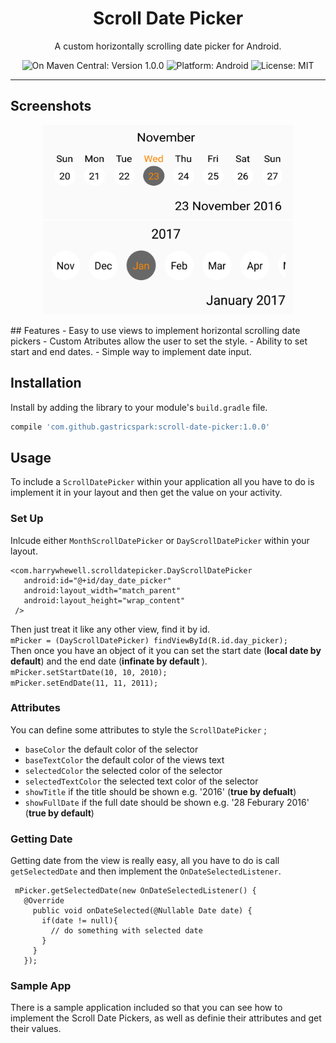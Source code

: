 <h1 align="center"> Scroll Date Picker </h1>
<p align="center">
  A custom horizontally scrolling date picker for Android.
</p>
<p align="center">
  <img src="https://img.shields.io/badge/maven--central-v1.0.0-blue.svg" alt="On Maven Central: Version 1.0.0">
  <img src="https://img.shields.io/badge/platform-android-brightgreen.svg" alt="Platform: Android">
  <img src="https://img.shields.io/badge/license-MIT-lightgrey.svg" alt="License: MIT">
</p>

---
## Screenshots
<p align="center">
  <img src="web/dayScreenShot.png" height="150" width="400" alt="DayScrollDatePicker">
  <img src="web/monthScreenShot.png" height="150" width="400"  alt="MonthScrollDatePicker">
</p>
## Features
- Easy to use views to implement horizontal scrolling date pickers
- Custom Atributes allow the user to set the style.
- Ability to set start and end dates.
- Simple way to implement date input.

## Installation
Install by adding the library to your module's `build.gradle` file.
``` gradle
compile 'com.github.gastricspark:scroll-date-picker:1.0.0'
```

## Usage
 To include a `ScrollDatePicker` within your application all you have to do is implement it in your layout
 and then get the value on your activity.
 
### Set Up
 Inlcude either `MonthScrollDatePicker` or `DayScrollDatePicker` within your layout.
 ``` 
 <com.harrywhewell.scrolldatepicker.DayScrollDatePicker
    android:id="@+id/day_date_picker"
    android:layout_width="match_parent"
    android:layout_height="wrap_content"
  />
 ```
  Then just treat it like any other view, find it by id. <br>
  ` mPicker = (DayScrollDatePicker) findViewById(R.id.day_picker); ` <br>
  Then once you have an object of it you can set the start date (<b>local date by default</b>)
  and the end date (<b>infinate by default </b>). <br>
  ` mPicker.setStartDate(10, 10, 2010); ` <br>
  ` mPicker.setEndDate(11, 11, 2011); `
  
### Attributes
 You can define some attributes to style the `ScrollDatePicker` ;
 - `baseColor` the default color of the selector
 - `baseTextColor` the default color of the views text
 - `selectedColor` the selected color of the selector
 - `selectedTextColor` the selected text color of the selector
 - `showTitle` if the title should be shown e.g. '2016' (<b>true by defualt</b>)
 - `showFullDate` if the full date should be shown e.g. '28 Feburary 2016' (<b>true by default</b>)
 
### Getting Date
 Getting date from the view is really easy, all you have to do is call `getSelectedDate`
 and then implement the `OnDateSelectedListener`.
 ```
  mPicker.getSelectedDate(new OnDateSelectedListener() {
    @Override
      public void onDateSelected(@Nullable Date date) {
        if(date != null){
          // do something with selected date
        }
      }
    });
 ```
### Sample App
There is a sample application included so that you can see how to implement the Scroll Date Pickers, as well as definie their
attributes and get their values.
